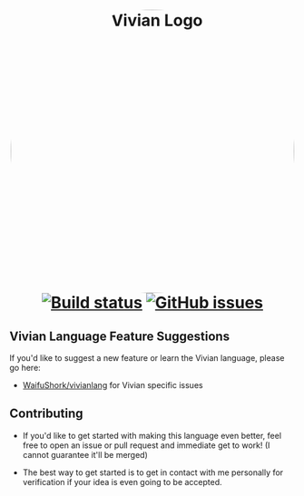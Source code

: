 <h1 align="center" style="position: relative;">
    <img width="500" style="border-radius: 50%;" src="logo.png" alt="Vivian Logo" /><br>
    
<a href="https://github.com/WaifuShork/Vivian/actions">
    <img alt="Build status" src="https://img.shields.io/github/workflow/status/WaifuShork/Vivian/.NET%20Core%20Workflow?label=BUILD%20STATUS&logo=github&style=for-the-badge&logoWidth=30&color=181717"></a>
<a href="https://github.com/WaifuShork/Vivian/issues">
    <img alt="GitHub issues" src="https://img.shields.io/github/issues/WaifuShork/Vivian?style=for-the-badge"></a>

</h1>

## Vivian Language Feature Suggestions
If you'd like to suggest a new feature or learn the Vivian language, please go here: 
- [WaifuShork/vivianlang](https://github.com/WaifuShork/vivianlang) for Vivian specific issues

## Contributing
- If you'd like to get started with making this language even better, feel free to open an issue or pull request and immediate get to work! (I cannot guarantee it'll be merged)

- The best way to get started is to get in contact with me personally for verification if your idea is even going to be accepted.